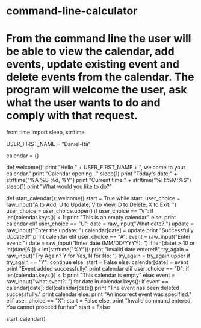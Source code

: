 # command-line-calculator
# From the command line the user will be able to view the calendar, add events, update existing event and delete events from the calendar. The program will welcome the user, ask what the user wants to do and comply with that request.

from time import sleep, strftime

USER_FIRST_NAME = "Daniel-Ita"

calendar = {}

def welcome():
  print "Hello " + USER_FIRST_NAME + ", welcome to your calendar."
  print "Calendar opening..."
  sleep(1)
  print "Today's date:" + strftime("%A %B %d, %Y")
  print "Current time:" + strftime("%H:%M:%S")
  sleep(1)
  print "What would you like to do?"
                                   
def start_calendar():
  welcome()
  start = True
  while start:
    user_choice = raw_input("A to Add, U to Update, V to View, D to Delete, X to Exit: ")
    user_choice = user_choice.upper()
    if user_choice == "V":
      if len(calendar.keys()) < 1:
        print "This is an empty calendar."
      else:
        print calendar
    elif user_choice == "U":
      date = raw_input("What date? ")
      update = raw_input("Enter the update: ")
      calendar[date] = update
      print "Successfully Updated!"
      print calendar
    elif user_choice == "A":
      event = raw_input("Enter event: ")
      date = raw_input("Enter date (MM/DD/YYYY): ")
      if len(date) > 10 or int(date[6:]) < int(strftime("%Y")):
        print "Invalid date entered!"
        try_again = raw_input("Try Again? Y for Yes, N for No: ")
        try_again = try_again.upper
        if try_again == "Y":
          continue
        else:
          start = False
      else:
        calendar[date] = event
        print "Event added successfully"
        print calendar
    elif user_choice == "D":
      if len(calendar.keys()) < 1:
        print "This calendar is empty"
      else:
        event = raw_input("what event?: ")
        for date in calendar.keys():
          if event == calendar[date]:
            del(calendar[date])
            print "The event has been deleted successfully."
            print calendar
          else:
            print "An incorrect event was specified."
    elif user_choice == "X":
      start = False
    else:
      print "Invalid command entered, You cannot proceed further"
      start = False
                                   
start_calendar()
